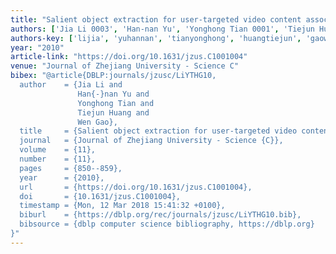 ```yaml
---
title: "Salient object extraction for user-targeted video content association"
authors: ['Jia Li 0003', 'Han-nan Yu', 'Yonghong Tian 0001', 'Tiejun Huang', 'Wen Gao 0001']
authors-key: ['lijia', 'yuhannan', 'tianyonghong', 'huangtiejun', 'gaowen']
year: "2010"
article-link: "https://doi.org/10.1631/jzus.C1001004"
venue: "Journal of Zhejiang University - Science C"
bibex: "@article{DBLP:journals/jzusc/LiYTHG10,
  author    = {Jia Li and
               Han{-}nan Yu and
               Yonghong Tian and
               Tiejun Huang and
               Wen Gao},
  title     = {Salient object extraction for user-targeted video content association},
  journal   = {Journal of Zhejiang University - Science {C}},
  volume    = {11},
  number    = {11},
  pages     = {850--859},
  year      = {2010},
  url       = {https://doi.org/10.1631/jzus.C1001004},
  doi       = {10.1631/jzus.C1001004},
  timestamp = {Mon, 12 Mar 2018 15:41:32 +0100},
  biburl    = {https://dblp.org/rec/journals/jzusc/LiYTHG10.bib},
  bibsource = {dblp computer science bibliography, https://dblp.org}
}"
---
```


